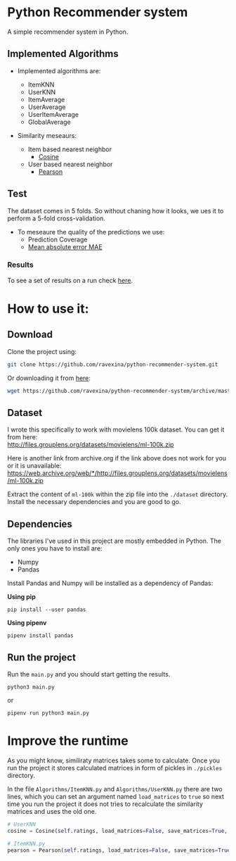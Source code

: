 # Python Recommender system
A simple recommender system in Python.

## Implemented Algorithms

- Implemented algorithms are:
  - ItemKNN
  - UserKNN
  - ItemAverage
  - UserAverage
  - UserItemAverage
  - GlobalAverage

- Similarity meseaurs:
  - Item based nearest neighbor
    - [Cosine](https://en.wikipedia.org/wiki/Cosine_similarity)
  - User based nearest neighbor
    - [Pearson](https://en.wikipedia.org/wiki/Pearson_correlation_coefficient)

## Test
The dataset comes in 5 folds. So without chaning how it looks, we ues it to perform a 5-fold cross-validation.

- To meseaure the quality of the predictions we use:
  - Prediction Coverage
  - [Mean absolute error MAE](https://en.wikipedia.org/wiki/Mean_absolute_error)

### Results
To see a set of results on a run check [here](https://github.com/ravexina/python-recommender-system/tree/master/results).

# How to use it:

## Download

Clone the project using:

```bash
git clone https://github.com/ravexina/python-recommender-system.git
```

Or downloading it from [here](https://github.com/ravexina/python-recommender-system/archive/master.zip): 

```bash
wget https://github.com/ravexina/python-recommender-system/archive/master.zip
```


## Dataset

I wrote this specifically to work with movielens 100k dataset. You can get it from here:  
http://files.grouplens.org/datasets/movielens/ml-100k.zip

Here is another link from archive.org if the link above does not work for you or it is unavailable:  
https://web.archive.org/web/*/http://files.grouplens.org/datasets/movielens/ml-100k.zip

Extract the content of `ml-100k` within the zip file into the `./dataset` directory. Install the necessary dependencies and you are good to go.

## Dependencies
The libraries I've used in this project are mostly embedded in Python. The only ones you have to install are:

- Numpy
- Pandas

Install Pandas and Numpy will be installed as a dependency of Pandas:

**Using pip**

```
pip install --user pandas
```

**Using pipenv**

```
pipenv install pandas
```

## Run the project

Run the `main.py` and you should start getting the results.

```
python3 main.py
```

or

```
pipenv run python3 main.py
```

# Improve the runtime

As you might know, similiraty matrices takes some to calculate. Once you run the project it stores calculated matrices in form of pickles in `./pickles` directory.

In the file `Algorithms/ItemKNN.py` and `Algorithms/UserKNN.py` there are two lines, which you can set an argument named `load_matrices` to `true` so next time you run the project it does not tries to recalculate the similarity matrices and uses the old one.

```python
# UserKNN
cosine = Cosine(self.ratings, load_matrices=False, save_matrices=True, fold_id=self.fold_id)
```

```python
# ItemKNN.py
pearson = Pearson(self.ratings, load_matrices=False, save_matrices=True, fold_id=self.fold_id)
```
